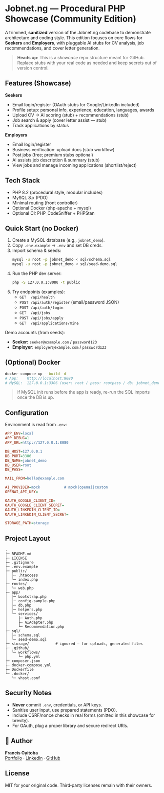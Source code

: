 # Jobnet.ng — Procedural PHP Showcase (Community Edition)

A trimmed, **sanitized** version of the Jobnet.ng codebase to demonstrate architecture and coding style.
This edition focuses on core flows for **Seekers** and **Employers**, with pluggable AI stubs for CV analysis,
job recommendations, and cover letter generation.

> **Heads up:** This is a *showcase* repo structure meant for GitHub. Replace stubs with your real code as needed
> and keep secrets out of version control.

## Features (Showcase)
**Seekers**
- Email login/register (OAuth stubs for Google/LinkedIn included)
- Profile setup: personal info, experience, education, languages, awards
- Upload CV → AI scoring (stub) + recommendations (stub)
- Job search & apply (cover letter assist — stub)
- Track applications by status
  
**Employers**
- Email login/register
- Business verification: upload docs (stub workflow)
- Post jobs (free; premium stubs optional)
- AI assists job description & summary (stub)
- View jobs and manage incoming applications (shortlist/reject)

## Tech Stack
- PHP 8.2 (procedural style, modular includes)
- MySQL 8.x (PDO)
- Minimal routing (front controller)
- Optional Docker (php-apache + mysql)
- Optional CI: PHP_CodeSniffer + PHPStan

## Quick Start (no Docker)
1. Create a MySQL database (e.g., `jobnet_demo`).
2. Copy `.env.example` → `.env` and set DB creds.
3. Import schema & seeds:
   ```bash
   mysql -u root -p jobnet_demo < sql/schema.sql
   mysql -u root -p jobnet_demo < sql/seed-demo.sql
   ```
4. Run the PHP dev server:
   ```bash
   php -S 127.0.0.1:8080 -t public
   ```
5. Try endpoints (examples):
   - `GET  /api/health`
   - `POST /api/auth/register` (email/password JSON)
   - `POST /api/auth/login`
   - `GET  /api/jobs`
   - `POST /api/jobs/apply`
   - `GET  /api/applications/mine`

Demo accounts (from seeds):
- **Seeker:** `seeker@example.com` / `password123`
- **Employer:** `employer@example.com` / `password123`

## (Optional) Docker
```bash
docker compose up --build -d
# App:    http://localhost:8080
# MySQL:  127.0.0.1:3306 (user: root / pass: rootpass / db: jobnet_demo)
```
> If MySQL init runs before the app is ready, re-run the SQL imports once the DB is up.

## Configuration
Environment is read from `.env`:

```ini
APP_ENV=local
APP_DEBUG=1
APP_URL=http://127.0.0.1:8080

DB_HOST=127.0.0.1
DB_PORT=3306
DB_NAME=jobnet_demo
DB_USER=root
DB_PASS=

MAIL_FROM=hello@example.com

AI_PROVIDER=mock           # mock|openai|custom
OPENAI_API_KEY=

OAUTH_GOOGLE_CLIENT_ID=
OAUTH_GOOGLE_CLIENT_SECRET=
OAUTH_LINKEDIN_CLIENT_ID=
OAUTH_LINKEDIN_CLIENT_SECRET=

STORAGE_PATH=storage
```

## Project Layout
```
.
├─ README.md
├─ LICENSE
├─ .gitignore
├─ .env.example
├─ public/
│  ├─ .htaccess
│  └─ index.php
├─ routes/
│  └─ web.php
├─ app/
│  ├─ bootstrap.php
│  ├─ config.sample.php
│  ├─ db.php
│  ├─ helpers.php
│  └─ services/
│     ├─ Auth.php
│     ├─ AIAdapter.php
│     └─ Recommendation.php
├─ sql/
│  ├─ schema.sql
│  └─ seed-demo.sql
├─ storage/            # ignored — for uploads, generated files
├─ .github/
│  └─ workflows/
│     └─ php.yml
├─ composer.json
├─ docker-compose.yml
├─ Dockerfile
└─ .docker/
   └─ vhost.conf
```

## Security Notes
- **Never** commit `.env`, credentials, or API keys.
- Sanitise user input, use prepared statements (PDO).
- Include CSRF/nonce checks in real forms (omitted in this showcase for brevity).
- For OAuth, plug a proper library and secure redirect URIs.

## 👤 Author
**Francis Oyitoba**  
[Portfolio](https://francisoyitoba.com) · [LinkedIn](https://www.linkedin.com/in/francis-oyitoba-85a89bb9/) · [GitHub](https://github.com/francisoyitoba)

## License
MIT for your original code. Third‑party licenses remain with their owners.